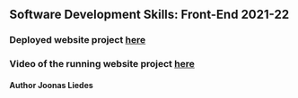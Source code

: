 ## Software Development Skills: Front-End 2021-22

### Deployed website project [here](https://j00lie.github.io/)

### Video of the running website project [here]([https://j00lie.github.io/](https://lut-my.sharepoint.com/:v:/g/personal/joonas_liedes_student_lut_fi/EWPL3wNYStJHhhUYkwzNBTQBxzcwkwm-aohSSZOgjHx5bg?e=31La1I))

#### Author Joonas Liedes
